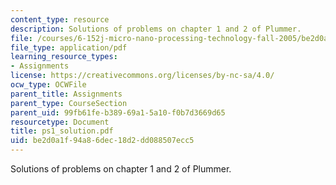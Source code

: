 ```yaml
---
content_type: resource
description: Solutions of problems on chapter 1 and 2 of Plummer.
file: /courses/6-152j-micro-nano-processing-technology-fall-2005/be2d0a1f94a86dec18d2dd088507ecc5_ps1_solution.pdf
file_type: application/pdf
learning_resource_types:
- Assignments
license: https://creativecommons.org/licenses/by-nc-sa/4.0/
ocw_type: OCWFile
parent_title: Assignments
parent_type: CourseSection
parent_uid: 99fb61fe-b389-69a1-5a10-f0b7d3669d65
resourcetype: Document
title: ps1_solution.pdf
uid: be2d0a1f-94a8-6dec-18d2-dd088507ecc5
---
```

Solutions of problems on chapter 1 and 2 of Plummer.